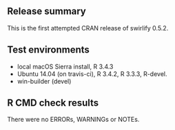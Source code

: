 ## Release summary

This is the first attempted CRAN release of swirlify 0.5.2.

## Test environments

* local macOS Sierra install, R 3.4.3
* Ubuntu 14.04 (on travis-ci), R 3.4.2, R 3.3.3, R-devel.
* win-builder (devel)

## R CMD check results

There were no ERRORs, WARNINGs or NOTEs.